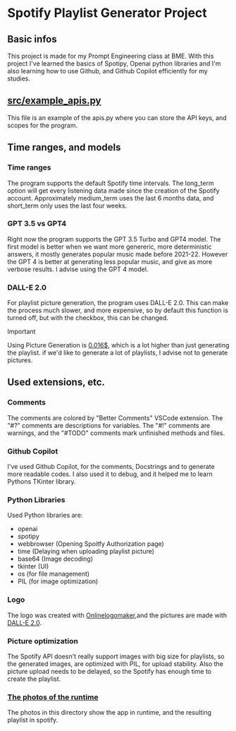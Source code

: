 # Spotify Playlist Generator Project

## Basic infos

This project is made for my Prompt Engineering class at BME. With this project I've learned the basics of Spotipy, Openai python libraries and I'm also learning how to use Github, and Github Copilot efficiently for my studies.

## [src/example_apis.py](example_apis.py)

This file is an example of the apis.py where you can store the API keys, and scopes for the program.

## Time ranges, and models

### Time ranges

The program supports the default Spotify time intervals. The long_term option will get every  listening data made since the creation of the Spotify account. Approximately medium_term uses the last 6 months data, and short_term only uses the last four weeks.

### GPT 3.5 vs GPT4

Right now the program supports the GPT 3.5 Turbo and GPT4 model. The first model is better when we want more genereric, more deterministic answers, it mostly generates popular music made before 2021-22. However the GPT 4 is better at generating less popular music, and give as more verbose results. I advise using the GPT 4 model.

### DALL-E 2.0

For playlist picture generation, the program uses DALL-E 2.0. This can make the process much slower, and more expensive, so by default this function is turned off, but with the checkbox, this can be changed.

> [!IMPORTANT]
> Using Picture Generation is [0.016$](https://openai.com/api/pricing/), which is a lot higher than just generating the playlist. if we'd like to generate a lot of playlists, I advise not to generate pictures.

## Used extensions, etc.

### Comments

The comments are colored by "Better Comments" VSCode extension. The "#?" comments are descriptions for variables. The "#!" comments are warnings, and the "#TODO" comments mark unfinished methods and files.

### Github Copilot

I've used Github Copilot, for the comments, Docstrings and to generate more readable codes. I also used it to debug, and it helped me to learn Pythons TKinter library.

### Python Libraries
Used Python libraries are:

- openai
- spotipy
- webbrowser (Opening Spoitfy Authorization page)
- time (Delaying when uploading playlist picture)
- base64 (Image decoding)
- tkinter (UI)
- os (for file management)
- PIL (for image optimization)

### Logo
The logo was created with [Onlinelogomaker](https://www.onlinelogomaker.com/),and the pictures are made with [DALL-E 2.0](https://openai.com/dall-e-2).

### Picture optimization

The Spotify API doesn't really support images with big size for playlists, so the generated images, are optimized with PIL, for upload stability. Also the picture upload needs to be delayed, so the Spotify has enough time to create the playlist.

### [The photos of the runtime](photos_of_runtime)

The photos in this directory show the app in runtime, and the resulting playlist in spotify.
